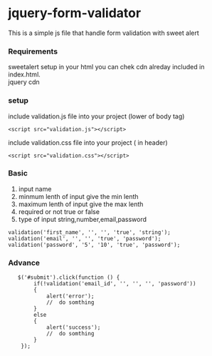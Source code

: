 # jquery-form-validator

This is a simple js file that handle form validation with sweet alert

### Requirements

sweetalert setup in your html you can chek cdn alreday included in index.html.<br>
jquery cdn

### setup

include validation.js file into your project (lower of body tag)

```
<script src="validation.js"></script>
```

include validation.css file into your project ( in header)

```
<script src="validation.css"></script>
```

### Basic

1. input name
2. minmum lenth of input give the min lenth
3. maximum lenth of input give the max lenth
4. required or not true or false
5. type of input string,number,email,password

```
validation('first_name', '', '', 'true', 'string');
validation('email', '', '', 'true', 'password');
validation('password', '5', '10', 'true', 'password');
```

### Advance

```
   $('#submit').click(function () {
        if(!validation('email_id', '', '', '', 'password'))
        {
            alert('error');
            //  do somthing
        }
        else
        {
            alert('success');
            //  do somthing
        }
    });
```
